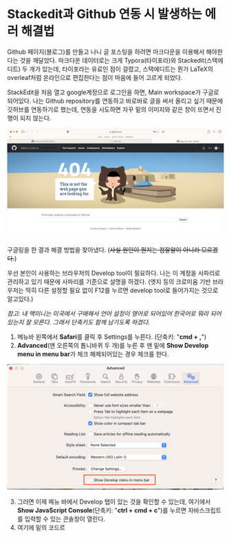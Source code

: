 # Stackedit과 Github 연동 시 발생하는 에러 해결법

Github 페이지(블로그)를 만들고 나니 글 포스팅을 하려면 마크다운을 이용해서 해야한다는 것을 깨달았다. 마크다운 데이터로는 크게 Typora(타이포라)와 Stackedit(스택에디트) 두 개가 있는데, 타이포라는 유료인 점이 걸렸고, 스택에디트는 뭔가 LaTeX의 overleaf처럼 온라인으로 편집한다는 점이 마음에 들어 고르게 되었다.

StackEdit을 처음 열고 google계정으로 로그인을 하면, Main workspace가 구글로 되어있다. 나는 Github repository를 연동하고 바로바로 글을 써서 올리고 싶기 때문에 깃허브를 연동하기로 했는데, 연동을 시도하면 자꾸 밑의 이미지와 같은 창이 뜨면서 진행이 되지 않는다.

![에러가 뜨는 모습](https://raw.githubusercontent.com/arrow-economist/arrow-economist.github.io/master/images/stackedit1.png)

구글링을 한 결과 해결 방법을 찾아냈다. (~~사실 원인이 뭔지는 컴잘알이 아니라 모르겠다.~~)

우선 본인이 사용하는 브라우저의 Develop tool이 필요하다. 나는 이 계정을 사파리로 관리하고 있기 때문에 사파리를 기준으로 설명을 하겠다. (엣지 등의 크로미움 기반 브라우저는 딱히 다른 설정할 필요 없이 F12를 누르면 develop tool로 들어가지는 것으로 알고있다.)

*참고: 내 맥미니는 미국에서 구매해서 언어 설정이 영어로 되어있어 한국어로 뭐라 되어있는지 잘 모른다. 그래서 단축키도 함께 남기도록 하겠다.*

1. 메뉴바 왼쪽에서 **Safari**를 클릭 후 Settings를 누른다. (단축키: "**cmd + ,**")
2. **Advanced**(맨 오른쪽의 톱니바퀴 두 개)를 누른 후 맨 밑에 **Show Develop menu in menu bar**가 체크 해제되어있는 경우 체크를 한다.

![enter image description here](https://raw.githubusercontent.com/arrow-economist/arrow-economist.github.io/master/images/stackedit2.png)

3. 그러면 이제 메뉴 바에서 Develop 탭이 있는 것을 확인할 수 있는데, 여기에서 **Show JavaScript Console**(단축키: "**ctrl + cmd + c**")를 누르면 자바스크립트를 입력할 수 있는 콘솔창이 열린다.
4. 여기에 밑의 코드르
<!--stackedit_data:
eyJoaXN0b3J5IjpbLTcxNDAzMzU2NCwxNzMzMDcyMzMsMTUwOD
Y2ODM5MSwtMTY1NzQ4NjA0XX0=
-->